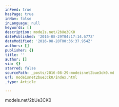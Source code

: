 ```yaml
---
inFeed: true
hasPage: true
inNav: false
inLanguage: null
keywords: []
description: modeIs.net/2bUe3CK0
datePublished: '2016-08-29T04:17:14.677Z'
dateModified: '2016-08-28T00:36:37.954Z'
authors: []
publisher: {}
title: ''
author: []
via: {}
starred: false
sourcePath: _posts/2016-08-29-modeisnet2bue3ck0.md
url: modeisnet2bue3ck0/index.html
_type: Article

---
```

modeIs.net/2bUe3CK0
